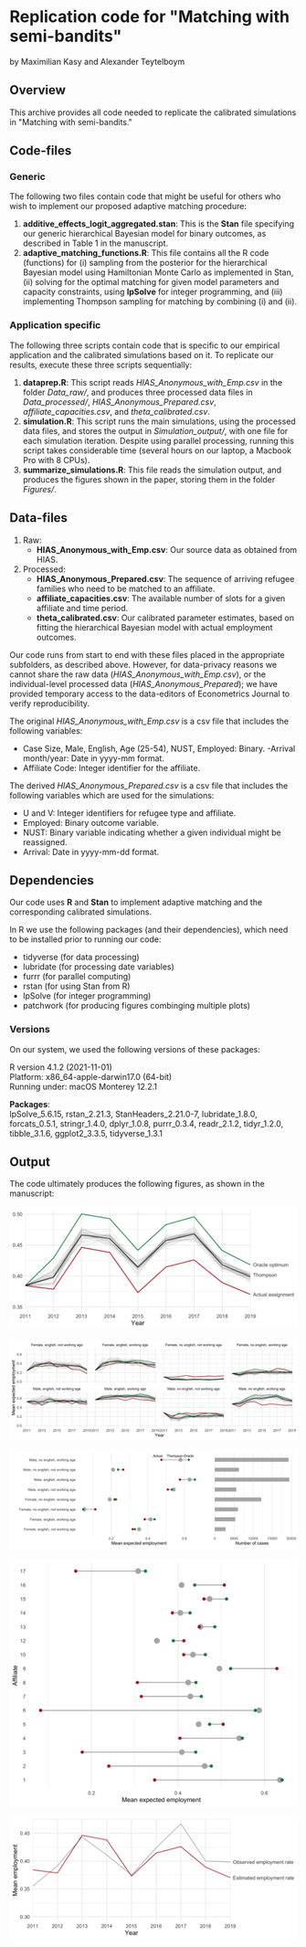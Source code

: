 # Replication code for "Matching with semi-bandits"
by Maximilian Kasy and Alexander Teytelboym


## Overview

This archive provides all code needed to replicate the calibrated simulations in "Matching with semi-bandits."

## Code-files


### Generic

The following two files contain code that might be useful for others who wish to implement our proposed adaptive matching procedure:

1. **additive_effects_logit_aggregated.stan**: This is the **Stan** file specifying  our generic hierarchical Bayesian model for binary outcomes, as described in Table 1 in the manuscript.
1. **adaptive_matching_functions.R**: This file contains all the R code (functions) for (i) sampling from the posterior for the hierarchical Bayesian model using Hamiltonian Monte Carlo as implemented in Stan, 
(ii) solving for the optimal matching for given model parameters and capacity constraints, using **lpSolve** for integer programming, and 
(iii) implementing Thompson sampling for matching by combining (i) and (ii).
 

### Application specific

The following three scripts contain code that is specific to our empirical application and the calibrated simulations based on it. To replicate our results, execute these three scripts sequentially:

1. **dataprep.R**: This script reads *HIAS_Anonymous_with_Emp.csv* in the folder *Data_raw/*, and produces three processed data files in *Data_processed/*, *HIAS_Anonymous_Prepared.csv*, *affiliate_capacities.csv*, and *theta_calibrated.csv*.
1. **simulation.R**: This script runs the main simulations, using the processed data files, and stores the output in *Simulation_output/*, with one file for each simulation iteration. Despite using parallel processing, running this script takes considerable time (several hours on our laptop, a Macbook Pro with 8 CPUs).
1. **summarize_simulations.R**: This file reads the simulation output, and produces the figures shown in the paper, storing them in the folder *Figures/*.


## Data-files


1. Raw:
    - **HIAS_Anonymous_with_Emp.csv**: Our source data as obtained from HIAS.
2. Processed:
    - **HIAS_Anonymous_Prepared.csv**: The sequence of arriving refugee families who need to be matched to an affiliate.
    - **affiliate_capacities.csv**: The available number of slots for a given affiliate and time period.
    - **theta_calibrated.csv**: Our calibrated parameter estimates, based on fitting the hierarchical Bayesian model with actual employment outcomes. 


Our code runs from start to end with these files placed in the appropriate subfolders, as described above.
However, for data-privacy reasons we cannot share the raw data (*HIAS_Anonymous_with_Emp.csv*), or the individual-level processed data (*HIAS_Anonymous_Prepared*); we have provided temporary access to the data-editors of Econometrics Journal to verify reproducibility.

The original *HIAS_Anonymous_with_Emp.csv* is a csv file that includes the following variables:

- Case Size, Male, English, Age (25-54), NUST, Employed: Binary.
-Arrival month/year: Date in yyyy-mm format.
- Affiliate Code: Integer identifier for the affiliate.

The derived *HIAS_Anonymous_Prepared.csv* is a csv file that includes the following variables which are used for the simulations:

- U and V: Integer identifiers for refugee type and affiliate.
- Employed: Binary outcome variable. 
- NUST: Binary variable indicating whether a given individual might be reassigned.
- Arrival: Date in yyyy-mm-dd format.

## Dependencies

Our code uses **R** and **Stan** to implement adaptive matching and the corresponding calibrated simulations.

In R we use the following packages (and their dependencies), which need to be installed prior to running our code:
- tidyverse (for data processing)
- lubridate (for processing date variables)
- furrr (for parallel computing)
- rstan (for using Stan from R)
- lpSolve (for integer programming)
- patchwork (for producing figures combinging multiple plots)

### Versions
On our system, we used the following versions of these packages:

R version 4.1.2 (2021-11-01)  
Platform: x86_64-apple-darwin17.0 (64-bit)  
Running under: macOS Monterey 12.2.1
  
**Packages**:  
lpSolve_5.6.15, rstan_2.21.3, StanHeaders_2.21.0-7,
lubridate_1.8.0, forcats_0.5.1, stringr_1.4.0, 
dplyr_1.0.8,    purrr_0.3.4,    readr_2.1.2,
tidyr_1.2.0,    tibble_3.1.6,   ggplot2_3.3.5,
tidyverse_1.3.1


## Output

The code ultimately produces the following figures, as shown in the manuscript:

![Simulated trajectories](Figures/Simulated_expected_trajectories.png?raw=true)

![Simulated trajectories](Figures/Simulated_expected_trajectories_bytype.png?raw=true)

![Aggreggated simulation outcomes by type](Figures/Aggregate_bytype_casecount.png?raw=true)

![Aggreggated simulation outcomes by type](Figures/Aggregate_by_affiliate.png?raw=true)

![Aggreggated simulation outcomes by type](Figures/Realized_and_expected_trajectories.png?raw=true)


